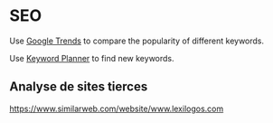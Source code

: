 # SEO

Use [Google Trends](https://trends.google.com/trends/explore?geo=CA-QC&q=couvreur,toiture,bardeaux,toit,bardeau) to compare the popularity of different keywords.

Use [Keyword Planner](https://keywordplanner.net/search-results?country=ca&keyword=toiture&searchType=l1) to find new keywords.

## Analyse de sites tierces
https://www.similarweb.com/website/www.lexilogos.com
